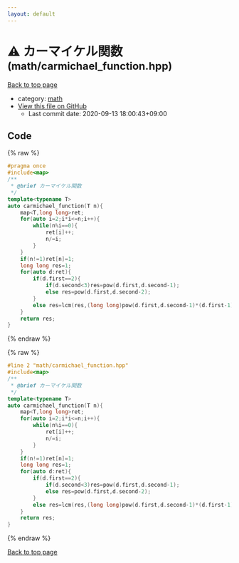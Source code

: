 ```yaml
---
layout: default
---
```


<!-- mathjax config similar to math.stackexchange -->
<script type="text/javascript" async
  src="https://cdnjs.cloudflare.com/ajax/libs/mathjax/2.7.5/MathJax.js?config=TeX-MML-AM_CHTML">
</script>
<script type="text/x-mathjax-config">
  MathJax.Hub.Config({
    TeX: { equationNumbers: { autoNumber: "AMS" }},
    tex2jax: {
      inlineMath: [ ['$','$'] ],
      processEscapes: true
    },
    "HTML-CSS": { matchFontHeight: false },
    displayAlign: "left",
    displayIndent: "2em"
  });
</script>

<script type="text/javascript" src="https://cdnjs.cloudflare.com/ajax/libs/jquery/3.4.1/jquery.min.js"></script>
<script src="https://cdn.jsdelivr.net/npm/jquery-balloon-js@1.1.2/jquery.balloon.min.js" integrity="sha256-ZEYs9VrgAeNuPvs15E39OsyOJaIkXEEt10fzxJ20+2I=" crossorigin="anonymous"></script>
<script type="text/javascript" src="../../assets/js/copy-button.js"></script>
<link rel="stylesheet" href="../../assets/css/copy-button.css" />


# :warning: カーマイケル関数 <small>(math/carmichael_function.hpp)</small>

<a href="../../index.html">Back to top page</a>

* category: <a href="../../index.html#7e676e9e663beb40fd133f5ee24487c2">math</a>
* <a href="{{ site.github.repository_url }}/blob/master/math/carmichael_function.hpp">View this file on GitHub</a>
    - Last commit date: 2020-09-13 18:00:43+09:00




## Code

<a id="unbundled"></a>
{% raw %}
```cpp
#pragma once
#include<map>
/**
 * @brief カーマイケル関数
 */
template<typename T>
auto carmichael_function(T n){
    map<T,long long>ret;
    for(auto i=2;i*i<=n;i++){
        while(n%i==0){
            ret[i]++;
            n/=i;
        }
    }
    if(n!=1)ret[n]=1;
    long long res=1;
    for(auto d:ret){
        if(d.first==2){
            if(d.second<3)res=pow(d.first,d.second-1);
            else res=pow(d.first,d.second-2);
        }
        else res=lcm(res,(long long)pow(d.first,d.second-1)*(d.first-1));
    }
    return res;
}
```
{% endraw %}

<a id="bundled"></a>
{% raw %}
```cpp
#line 2 "math/carmichael_function.hpp"
#include<map>
/**
 * @brief カーマイケル関数
 */
template<typename T>
auto carmichael_function(T n){
    map<T,long long>ret;
    for(auto i=2;i*i<=n;i++){
        while(n%i==0){
            ret[i]++;
            n/=i;
        }
    }
    if(n!=1)ret[n]=1;
    long long res=1;
    for(auto d:ret){
        if(d.first==2){
            if(d.second<3)res=pow(d.first,d.second-1);
            else res=pow(d.first,d.second-2);
        }
        else res=lcm(res,(long long)pow(d.first,d.second-1)*(d.first-1));
    }
    return res;
}

```
{% endraw %}

<a href="../../index.html">Back to top page</a>

